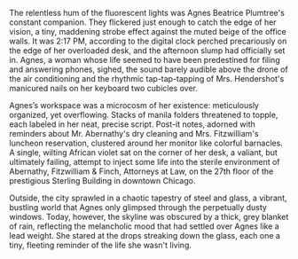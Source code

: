 The relentless hum of the fluorescent lights was Agnes Beatrice Plumtree's constant companion. They flickered just enough to catch the edge of her vision, a tiny, maddening strobe effect against the muted beige of the office walls. It was 2:17 PM, according to the digital clock perched precariously on the edge of her overloaded desk, and the afternoon slump had officially set in. Agnes, a woman whose life seemed to have been predestined for filing and answering phones, sighed, the sound barely audible above the drone of the air conditioning and the rhythmic tap-tap-tapping of Mrs. Hendershot's manicured nails on her keyboard two cubicles over.

Agnes’s workspace was a microcosm of her existence: meticulously organized, yet overflowing. Stacks of manila folders threatened to topple, each labeled in her neat, precise script. Post-it notes, adorned with reminders about Mr. Abernathy's dry cleaning and Mrs. Fitzwilliam's luncheon reservation, clustered around her monitor like colorful barnacles. A single, wilting African violet sat on the corner of her desk, a valiant, but ultimately failing, attempt to inject some life into the sterile environment of Abernathy, Fitzwilliam & Finch, Attorneys at Law, on the 27th floor of the prestigious Sterling Building in downtown Chicago.

Outside, the city sprawled in a chaotic tapestry of steel and glass, a vibrant, bustling world that Agnes only glimpsed through the perpetually dusty windows. Today, however, the skyline was obscured by a thick, grey blanket of rain, reflecting the melancholic mood that had settled over Agnes like a lead weight. She stared at the drops streaking down the glass, each one a tiny, fleeting reminder of the life she wasn't living.
